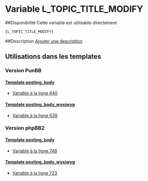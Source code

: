 # Variable L_TOPIC_TITLE_MODIFY

##Disponibilité
Cette variable est utilisable directement

```html
{L_TOPIC_TITLE_MODIFY}
```

##Description
[Ajouter une description](https://fa-tvars.appspot.com/var/L_TOPIC_TITLE_MODIFY)

## Utilisations dans les templates

### Version PunBB

#### [Template posting_body](punbb/posting_body.md#readme)
* [Variable &agrave; la ligne 640](../punbb/posting_body.tpl#L640)

#### [Template posting_body_wysiwyg](punbb/posting_body_wysiwyg.md#readme)
* [Variable &agrave; la ligne 639](../punbb/posting_body_wysiwyg.tpl#L639)

### Version phpBB2

#### [Template posting_body](subsilver/posting_body.md#readme)
* [Variable &agrave; la ligne 748](../subsilver/posting_body.tpl#L748)

#### [Template posting_body_wysiwyg](subsilver/posting_body_wysiwyg.md#readme)
* [Variable &agrave; la ligne 723](../subsilver/posting_body_wysiwyg.tpl#L723)